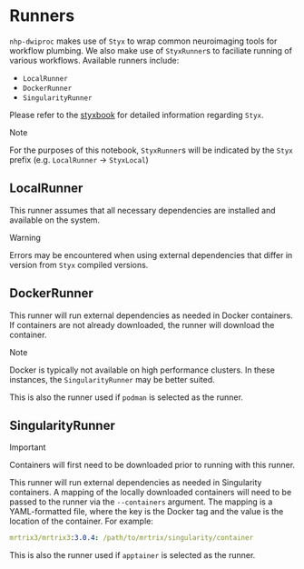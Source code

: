 # Runners

`nhp-dwiproc` makes use of `Styx` to wrap common neuroimaging tools for workflow
plumbing. We also make use of `StyxRunner`s to faciliate running of various workflows.
Available runners include:

- `LocalRunner`
- `DockerRunner`
- `SingularityRunner`

Please refer to the
[styxbook](https://childmindresearch.github.io/styxbook/) for detailed information
regarding `Styx`.

> [!NOTE]
> For the purposes of this notebook, `StyxRunner`s will be indicated by the `Styx`
> prefix (e.g. `LocalRunner` -> `StyxLocal`)

## LocalRunner

This runner assumes that all necessary dependencies are installed and available on the
system.

> [!WARNING]
> Errors may be encountered when using external dependencies that differ in version
> from `Styx` compiled versions.

## DockerRunner

This runner will run external dependencies as needed in Docker containers. If
containers are not already downloaded, the runner will download the container.

> [!NOTE]
> Docker is typically not available on high performance clusters. In these
> instances, the `SingularityRunner` may be better suited.

This is also the runner used if `podman` is selected as the runner.

## SingularityRunner

> [!IMPORTANT]
> Containers will first need to be downloaded prior to running with this runner.

This runner will run external dependencies as needed in Singularity containers. A
mapping of the locally downloaded containers will need to be passed to the runner
via the `--containers` argument. The mapping is a YAML-formatted file, where the key is
the Docker tag and the value is the location of the container. For example:

```yaml
mrtrix3/mrtrix3:3.0.4: /path/to/mrtrix/singularity/container
```

This is also the runner used if `apptainer` is selected as the runner.
